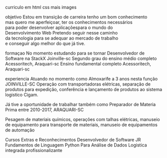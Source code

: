curriculo  em html css mais images

objetivo
Estou em transição de carreira tenho um bom conhecimento <br>mas quero me aperfeiçoar, ter os
conhecimentos necessários<br> para poder
desenvolver aplicaçõespara o mundo do<br> Desenvolvimento Web Pretendo seguir nesse caminho<br> da
tecnologia
para se
adequar ao mercado de trabalho<br> e conseguir algo melhor do que já tive.

formaçao
No momento estudando para se tornar Desenvolvedor de Software na StackX Joinville-sc
Segundo grau do ensino médio completo Acessoritech, Araquari-sc
Ensino fundamental completo Acessoritech, Araquari-sc

experiencia
Atuando no momento como Almoxarife a 3 anos nesta função JOINVILLE-SC
Operação com transportadoras elétricas, separação de produtos para expedição, conferência e
lançamento de produtos ao sistema logistico Cigam.

Já tive a oportunidade de trabalhar também como Preparador de Materia Prima entre 2010-2017,
ARAQUARI-SC

Pesagem de materiais químicos, operações com talhas elétricas, manuseio de equipamento para
transporte de materiais, manuseio de equipamentos de automação

Cursos Extras e Reconhecimentos
Desenvolvedor de Software JR
Fundamentos de Linguagem Python Para Análise de Dados
Logistica integrada profissionalizante


 